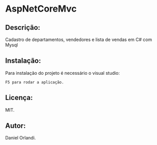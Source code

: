 # AspNetCoreMvc

## Descrição: 
Cadastro de departamentos, vendedores e lista de vendas em C# com Mysql

## Instalação:
Para instalação do projeto é necessário o visual studio:
```
F5 para rodar a aplicação.
```

## Licença:
MIT.

## Autor:
Daniel Orlandi.

